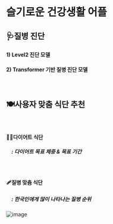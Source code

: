 # 슬기로운 건강생활 어플

## 🩺질병 진단
  ####  1) Level2 진단 모델
  ####  2) Transformer 기반 질병 진단 모델
 　　
## 🍽️사용자 맞춤 식단 추천
　
  ####  🏃‍♀️다이어트 식단
  ##### 　: 다이어트 목표 체중 & 목표 기간
  　
  ####  🩹질병 맞춤 식단
  ##### 　: 한국인에게 많이 나타나는 질병 순위
  ![image](https://user-images.githubusercontent.com/86948867/168551915-e2a0a7ec-0a24-4853-9162-5c96328e6112.png)
  



